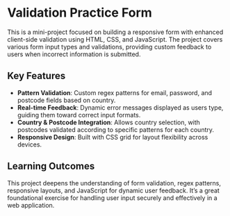 # Validation Practice Form

This is a mini-project focused on building a responsive form with enhanced client-side validation using HTML, CSS, and JavaScript. The project covers various form input types and validations, providing custom feedback to users when incorrect information is submitted.

## Key Features
- **Pattern Validation**: Custom regex patterns for email, password, and postcode fields based on country.
- **Real-time Feedback**: Dynamic error messages displayed as users type, guiding them toward correct input formats.
- **Country & Postcode Integration**: Allows country selection, with postcodes validated according to specific patterns for each country.
- **Responsive Design**: Built with CSS grid for layout flexibility across devices.

## Learning Outcomes
This project deepens the understanding of form validation, regex patterns, responsive layouts, and JavaScript for dynamic user feedback. It’s a great foundational exercise for handling user input securely and effectively in a web application.